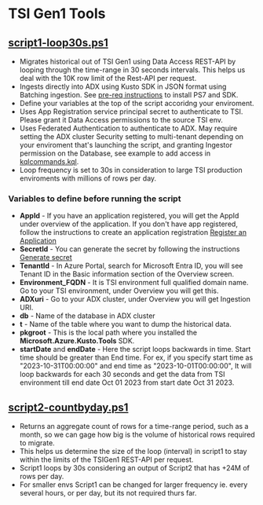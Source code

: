 # TSI Gen1 Tools

## [script1-loop30s.ps1](./script1-loop30s.ps1)
- Migrates historical out of TSI Gen1 using Data Access REST-API by looping through the time-range in 30 seconds intervals. This helps us deal with the 10K row limit of the Rest-API per request.
- Ingests directly into ADX using Kusto SDK in JSON format using Batching ingestion. See [pre-req instructions](https://github.com/Azure/ADXIoTAnalytics/tree/main/assets/OfficialDemos/Others/PowerShell#pre-reqs) to install PS7 and SDK.
- Define your variables at the top of the script accoridng your enviroment.
- Uses App Registration service principal secret to authenticate to TSI. Please grant it Data Access permissions to the source TSI env.
- Uses Federated Authentication to authenticate to ADX. May require setting the ADX cluster Security setting to multi-tenant depending on your enviroment that's launching the script, and granting Ingestor permission on the Database, see example to add access in [kqlcommands.kql](./kqlcommands.kql).
- Loop frequency is set to 30s in consideration to large TSI production enviroments with millions of rows per day.

### Variables to define before running the script
- **AppId** - If you have an application registered, you will get the AppId under overview of the application. If you don't have app registered, follow the instructions to create an application registration [Register an Application](https://learn.microsoft.com/en-us/azure/time-series-insights/time-series-insights-authentication-and-authorization#application-registration)
- **SecretId** - You can generate the secret by following the instructions [Generate secret](https://learn.microsoft.com/en-us/azure/industry/training-services/microsoft-community-training/frequently-asked-questions/generate-new-clientsecret-link-to-key-vault)
- **TenantId** - In Azure Portal, search for Microsoft Entra ID, you will see Tenant ID in the Basic information section of the Overview screen.
- **Environment_FQDN** - It is TSI environment full qualified domain name. Go to your TSI environment, under Overview you will get this.
- **ADXuri** - Go to your ADX cluster, under Overview you will get Ingestion URI.
- **db** - Name of the database in ADX cluster
- **t** - Name of the table where you want to dump the historical data.
- **pkgroot** - This is the local path where you installed the **Microsoft.Azure.Kusto.Tools** SDK.
- **startDate** and **endDate** - Here the script loops backwards in time. Start time should be greater than End time. For ex, if you specify start time as "2023-10-31T00:00:00" and end time as "2023-10-01T00:00:00", It will loop backwards for each 30 seconds and get the data from TSI environment till end date Oct 01 2023 from start date Oct 31 2023.
  

## [script2-countbyday.ps1](./script2-countbyday.ps1)
- Returns an aggregate count of rows for a time-range period, such as a month, so we can gage how big is the volume of historical rows required to migrate.
- This helps us determine the size of the loop (interval) in script1 to stay within the limits of the TSIGen1 REST-API per request.
- Script1 loops by 30s considering an output of Script2 that has +24M of rows per day.
- For smaller envs Script1 can be changed for larger frequency ie. every several hours, or per day, but its not required thurs far.

